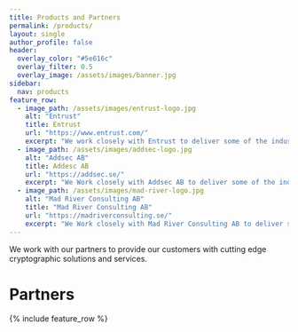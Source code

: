 ```yaml
---
title: Products and Partners
permalink: /products/
layout: single
author_profile: false
header:
  overlay_color: "#5e616c"
  overlay_filter: 0.5
  overlay_image: /assets/images/banner.jpg
sidebar:
  nav: products
feature_row:
  - image_path: /assets/images/entrust-logo.jpg
    alt: "Entrust"
    title: Entrust
    url: "https://www.entrust.com/"
    excerpt: "We work closely with Entrust to deliver some of the industrys safest and most reliable cryptographic solutions"
  - image_path: /assets/images/addsec-logo.jpg
    alt: "Addsec AB"
    title: Addesc AB
    url: "https://addsec.se/"
    excerpt: "We Work closely with Addsec AB to deliver some of the industrys safest and most reliable cryptographic solutions"
  - image_path: /assets/images/mad-river-logo.jpg
    alt: "Mad River Consulting AB"
    title: "Mad River Consulting AB"
    url: "https://madriverconsulting.se/"
    excerpt: "We Work closely with Mad River Consulting AB to deliver some of the industrys safest and most reliable cryptographic solutions"
---
```


We work with our partners to provide our customers with cutting edge cryptographic solutions and services.


# Partners
{% include feature_row %}